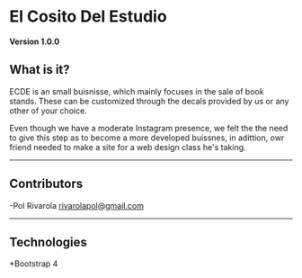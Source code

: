 # El Cosito Del Estudio

**Version 1.0.0**

## What is it?

ECDE is an small buisnisse, which mainly focuses in the sale of book stands. These can be customized through the decals provided by us or any other of your choice.

Even though we have a moderate Instagram presence, we felt the the need to give this step as to become a more developed buissnes, in adittion, owr friend needed to make a site for a web design class he's taking.

---

## Contributors

-Pol Rivarola <rivarolapol@gmail.com>

---

## Technologies

*Bootstrap 4 